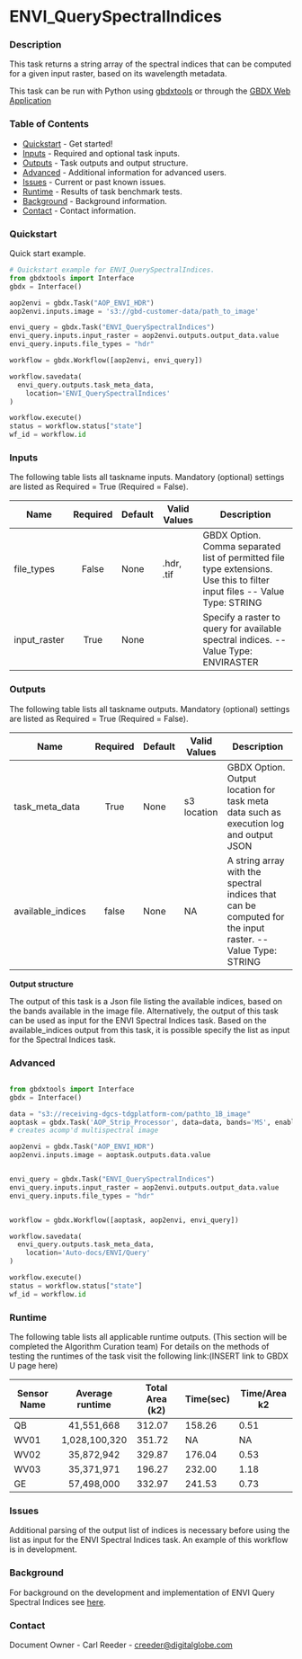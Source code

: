 # ENVI_QuerySpectralIndices

### Description
This task returns a string array of the spectral indices that can be computed for a given input raster, based on its wavelength metadata.

This task can be run with Python using [gbdxtools](https://github.com/DigitalGlobe/gbdxtools) or through the [GBDX Web Application](https://gbdx.geobigdata.io/materials/)

### Table of Contents
 * [Quickstart](#quickstart) - Get started!
 * [Inputs](#inputs) - Required and optional task inputs.
 * [Outputs](#outputs) - Task outputs and output structure.
 * [Advanced](#advanced) - Additional information for advanced users.
 * [Issues](#issues) - Current or past known issues.
 * [Runtime](#runtime) - Results of task benchmark tests.
 * [Background](#background) - Background information.
 * [Contact](#contact) - Contact information.

### Quickstart

Quick start example.

```python
# Quickstart example for ENVI_QuerySpectralIndices.
from gbdxtools import Interface
gbdx = Interface()

aop2envi = gbdx.Task("AOP_ENVI_HDR")
aop2envi.inputs.image = 's3://gbd-customer-data/path_to_image'

envi_query = gbdx.Task("ENVI_QuerySpectralIndices")
envi_query.inputs.input_raster = aop2envi.outputs.output_data.value
envi_query.inputs.file_types = "hdr"

workflow = gbdx.Workflow([aop2envi, envi_query])

workflow.savedata(
  envi_query.outputs.task_meta_data,
    location='ENVI_QuerySpectralIndices'
)

workflow.execute()
status = workflow.status["state"]
wf_id = workflow.id
```

### Inputs
The following table lists all taskname inputs.
Mandatory (optional) settings are listed as Required = True (Required = False).

  Name  |  Required  |  Default  |  Valid Values  |  Description  
--------|:----------:|-----------|----------------|---------------
file_types|False|None| .hdr, .tif |GBDX Option. Comma separated list of permitted file type extensions. Use this to filter input files -- Value Type: STRING
input_raster|True|None| |Specify a raster to query for available spectral indices. -- Value Type: ENVIRASTER

### Outputs
The following table lists all taskname outputs.
Mandatory (optional) settings are listed as Required = True (Required = False).

  Name  |  Required  |  Default  |  Valid Values  |  Description  
--------|:----------:|-----------|----------------|---------------
task_meta_data|True|None|s3 location |GBDX Option. Output location for task meta data such as execution log and output JSON
available_indices|false|None| NA |A string array with the spectral indices that can be computed for the input raster. -- Value Type: STRING

**Output structure**

The output of this task is a Json file listing the available indices, based on the bands available in the image file. Alternatively, the output of this task can be used as input for the ENVI Spectral Indices task.  Based on the available_indices output from this task, it is possible specify the list as input for the Spectral Indices task.


### Advanced
```Python

from gbdxtools import Interface
gbdx = Interface()

data = "s3://receiving-dgcs-tdgplatform-com/pathto_1B_image"
aoptask = gbdx.Task('AOP_Strip_Processor', data=data, bands='MS', enable_acomp=True, enable_pansharpen=False, enable_dra=False)    
# creates acomp'd multispectral image

aop2envi = gbdx.Task("AOP_ENVI_HDR")
aop2envi.inputs.image = aoptask.outputs.data.value


envi_query = gbdx.Task("ENVI_QuerySpectralIndices")
envi_query.inputs.input_raster = aop2envi.outputs.output_data.value
envi_query.inputs.file_types = "hdr"


workflow = gbdx.Workflow([aoptask, aop2envi, envi_query])

workflow.savedata(
  envi_query.outputs.task_meta_data,
    location='Auto-docs/ENVI/Query'
)

workflow.execute()
status = workflow.status["state"]
wf_id = workflow.id

```

### Runtime

The following table lists all applicable runtime outputs. (This section will be completed the Algorithm Curation team)
For details on the methods of testing the runtimes of the task visit the following link:(INSERT link to GBDX U page here)

  Sensor Name  |  Average runtime  |  Total Area (k2)  |  Time(sec)  |  Time/Area k2
--------|:----------:|-----------|----------------|---------------
QB | 41,551,668 | 312.07 | 158.26 | 0.51 |
WV01| 1,028,100,320 |351.72 | NA|NA |
WV02|35,872,942|329.87|176.04 | 0.53|
WV03|35,371,971|196.27| 232.00|1.18 |
GE| 57,498,000|332.97|241.53 | 0.73|

### Issues
Additional parsing of the output list of indices is necessary before using the list as input for the ENVI Spectral Indices task. An example of this workflow is in development.  

### Background
For background on the development and implementation of ENVI Query Spectral Indices see [here](http://www.harrisgeospatial.com/docs/ENVIQuerySpectralIndicesTask.html).


### Contact
Document Owner - Carl Reeder - creeder@digitalglobe.com
